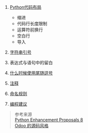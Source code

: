 1. [Python代码布局](./python代码布局.md)
    - 缩进
    - 代码行长度限制
    - 运算符前换行
    - 空白行
    - 导入


2. [字符串引号](./字符串引号.md)


3. 表达式与语句中的留白


4. [什么时候使用尾随逗号](./什么时候使用尾随逗号.md)


5. [注释](./注释.md)


6. [命名规则](./命名规则.md)


7. [编程建议](./编程建议.md)



> 参考来源  
[Python Enhancement Proposals 8](https://www.python.org/dev/peps/pep-0008/)  
[Odoo 的源码风格](https://github.com/odoo/odoo)

